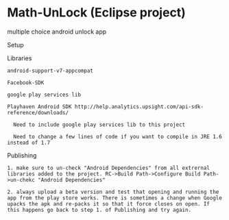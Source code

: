 Math-UnLock (Eclipse project)
===========

multiple choice android unlock app

Setup

  Libraries
  
    android-support-v7-appcompat
    
    Facebook-SDK
    
    google play services lib
    
    Playhaven Android SDK http://help.analytics.upsight.com/api-sdk-reference/downloads/
    
      Need to include google play services lib to this project
      
      Need to change a few lines of code if you want to compile in JRE 1.6 instead of 1.7
      
  Publishing
  
    1. make sure to un-check "Android Dependencies" from all extrernal libraries added to the project. RC->Build Path->Configure Build Path->un-chekc "Android Dependencies"
    
    2. always upload a beta version and test that opening and running the app from the play store works. There is sometimes a change when Google upacks the apk and re-packs it so that it force closes on open. If this happens go back to step 1. of Publishing and try again.
